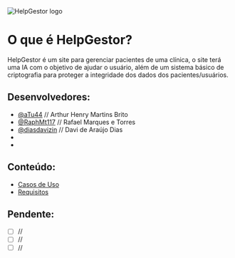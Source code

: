 <picture>
  <source media="(prefers-color-scheme: dark)" srcset="https://github.com/HelpGestor/documentacao/blob/main/imagens/HelpGestor-removebg-preview.png">
  <source media="(prefers-color-scheme: light)" srcset="https://github.com/HelpGestor/documentacao/blob/main/imagens/HelpGestor-removebg-preview.png">
  <img alt="HelpGestor logo" src="hhttps://github.com/HelpGestor/documentacao/blob/main/imagens/HelpGestor-removebg-preview.png">
</picture>


# O que é HelpGestor?
HelpGestor é um site para gerenciar pacientes de uma clínica, o site terá uma IA com o objetivo de ajudar o usuário, além de um sistema básico de criptografia para proteger a integridade dos dados dos pacientes/usuários.

<!-- Preencher com nomes completos e @"nome-de-usuário-github" -->
## Desenvolvedores:
- [@aTu44](https://github.com/aTu44)       // Arthur Henry Martins Brito
- [@RaphMt117](https://github.com/RaphMt117)   // Rafael Marques e Torres
- [@diasdavizin](https://github.com/diasdavizin) // Davi de Araújo Dias
- 
-

## Conteúdo:
- [Casos de Uso](https://github.com/HelpGestor/documentacao/blob/main/casos-de-uso.png)
- [Requisitos]()

<!-- atualizar conforme novas necessidades surgirem: -->
## Pendente:
- [ ] //
- [ ] //
- [ ] //
